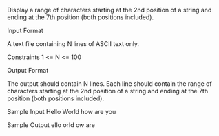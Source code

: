 Display a range of characters starting at the 2nd position of a string and ending at the 7th position (both positions included).

Input Format

A text file containing N lines of ASCII text only.

Constraints
1 <= N <= 100

Output Format

The output should contain N lines.
Each line should contain the range of characters starting at the 2nd position of a string and ending at the 7th position (both positions included).

Sample Input
Hello
World
how are you

Sample Output
ello
orld
ow are